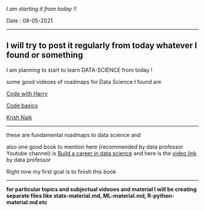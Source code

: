 _I am starting it from today !!_

Date : 08-05-2021

<hr>

I will try to post it regularly from today whatever I found or something
---

I am planning to start to learn DATA-SCIENCE from today !

some good videoes of roadmaps for Data Science I found are


[Code with Harry](https://www.youtube.com/watch?v=XnNzck5-HdQ)

[Code basics](https://www.youtube.com/watch?v=H4YcqULY1-Q)

[Krish Naik](https://www.youtube.com/watch?v=y9AK1YKRoLg)

---
these are fundamental roadmaps to data science and

also one good book to mention here (recommended by data professor Youtube channel) is [Build a career in data science](http://www.hdip-data-analytics.com/_media/resources/pdf/s4/build_a_career_in_data_science_v2.pdf) and here is the [video link](https://youtu.be/uzxeVlLzL4c) by data professor

Right now my first goal is to finish this book

<hr>

**for particular topics and subjectual videoes and material I will be creating separate files like stats-material.md, ML-material.md, R-python-material.md etc**
